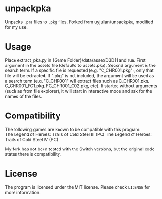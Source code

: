 # unpackpka

Unpacks `.pka` files to `.pkg` files.  Forked from uyjulian/unpackpka, modified for my use.

# Usage

Place extract_pka.py in {Game Folder}/data/asset/D3D11 and run.  First argument in the assets file (defaults to assets.pka).  Second argument is the search term.  If a specific file is requested (e.g. "C_CHR001.pkg"), only that file will be extracted.  If ".pkg" is not included, the argument will be used as a search term (e.g. "C_CHR001" will extract files such as C_CHR001.pkg, C_CHR001_FC1.pkg, FC_CHR001_C02.pkg, etc).  If started without arguments (such as from file explorer), it will start in interactive mode and ask for the names of the files.

# Compatibility

The following games are known to be compatible with this program:  
The Legend of Heroes: Trails of Cold Steel III (PC)
The Legend of Heroes: Trails of Cold Steel IV (PC)

My fork has not been tested with the Switch versions, but the original code states there is compatibility.

# License

The program is licensed under the MIT license. Please check `LICENSE` for more information.
